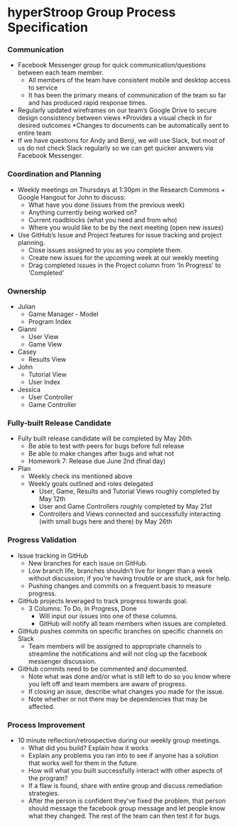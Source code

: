 # hyperStroop Group Process Specification

### Communication
* Facebook Messenger group for quick communication/questions between each team member. 
    * All members of the team have consistent mobile and desktop access to service
    * It has been the primary means of communication of the team so far and has produced rapid response times.
* Regularly updated wireframes on our team’s Google Drive to secure design consistency between views
    *Provides a visual check in for desired outcomes
    *Changes to documents can be automatically sent to entire team
* If we have questions for Andy and Benji, we will use Slack, but most of us do not check Slack regularly so we can get quicker answers via Facebook Messenger. 

### Coordination and Planning
* Weekly meetings on Thursdays at 1:30pm in the Research Commons + Google Hangout for John to discuss:
    * What have you done (issues from the previous week)
    * Anything currently being worked on?
    * Current roadblocks (what you need and from who)
    * Where you would like to be by the next meeting (open new issues)
* Use GitHub’s Issue and Project features for issue tracking and project planning. 
    * Close issues assigned to you as you complete them.
    * Create new issues for the upcoming week at our weekly meeting
    * Drag completed issues in the Project column from ‘In Progress’ to ‘Completed’

### Ownership
* Julian
    * Game Manager - Model
    * Program Index
* Gianni
    * User View
    * Game View
* Casey
    * Results View
* John
    * Tutorial View
    * User Index
* Jessica
    * User Controller
    * Game Controller
    
### Fully-built Release Candidate
* Fully built release candidate will be completed by May 26th
    * Be able to test with peers for bugs before full release
    * Be able to make changes after bugs and what not
    * Homework 7: Release due June 2nd (final day)
* Plan
    * Weekly check ins mentioned above
    * Weekly goals outlined and roles delegated
        * User, Game, Results and Tutorial Views roughly completed by May 12th
        * User and Game Controllers roughly completed by May 21st
        * Controllers and Views connected and successfully interacting (with small bugs here and there) by May 26th

### Progress Validation
* Issue tracking in GitHub
    * New branches for each issue on GitHub.
    * Low branch life, branches shouldn’t live for longer than a week without discussion; if you’re having trouble or are stuck, ask for help.
    * Pushing changes and commits on a frequent basis to measure progress.
* GitHub projects leveraged to track progress towards goal.
    * 3 Columns: To Do, In Progress, Done
        * Will input our issues into one of these columns.
        * GitHub will notify all team members when issues are completed.
* GitHub pushes commits on specific branches on specific channels on Slack
    * Team members will be assigned to appropriate channels to streamline the notifications and will not clog up the facebook messenger discussion.
* GitHub commits need to be commented and documented.
    * Note what was done and/or what is still left to do so you know where you left off and team members are aware of progress.
    * If closing an issue, describe what changes you made for the issue.
    * Note whether or not there may be dependencies that may be affected.

### Process Improvement
* 10 minute reflection/retrospective during our weekly group meetings.
    * What did you build? Explain how it works
    * Explain any problems you ran into to see if anyone has a solution that works well for them in the future.
    * How will what you built successfully interact with other aspects of the program?
    * If a flaw is found, share with entire group and discuss remediation strategies.
    * After the person is confident they’ve fixed the problem, that person should message the facebook group message and let people know what they changed. The rest of the team can then test it for bugs.



